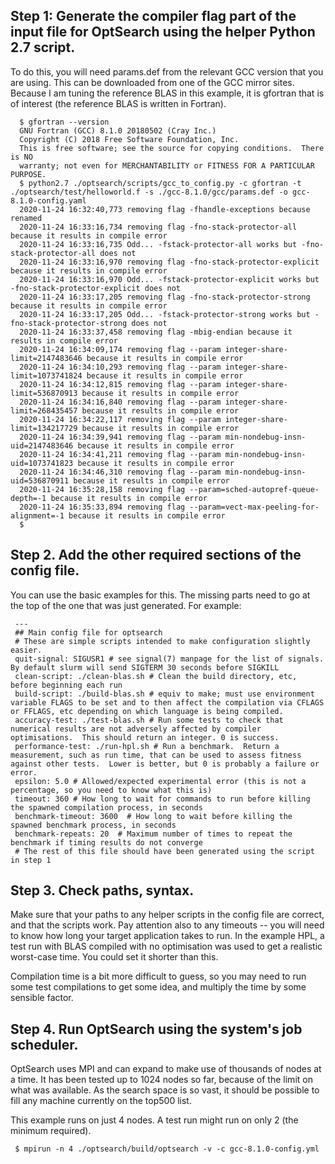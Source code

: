

## Step 1: Generate the compiler flag part of the input file for OptSearch using the helper Python 2.7 script.

To do this, you will need params.def from the relevant GCC version that you are using.  This can be downloaded from one of the GCC mirror sites.  Because I am tuning the reference BLAS in this example, it is gfortran that is of interest (the reference BLAS is written in Fortran).

```
  $ gfortran --version
  GNU Fortran (GCC) 8.1.0 20180502 (Cray Inc.)
  Copyright (C) 2018 Free Software Foundation, Inc.
  This is free software; see the source for copying conditions.  There is NO
  warranty; not even for MERCHANTABILITY or FITNESS FOR A PARTICULAR PURPOSE.
  $ python2.7 ./optsearch/scripts/gcc_to_config.py -c gfortran -t ./optsearch/test/helloworld.f -s ./gcc-8.1.0/gcc/params.def -o gcc-8.1.0-config.yaml
  2020-11-24 16:32:40,773 removing flag -fhandle-exceptions because renamed
  2020-11-24 16:33:16,734 removing flag -fno-stack-protector-all because it results in compile error
  2020-11-24 16:33:16,735 Odd... -fstack-protector-all works but -fno-stack-protector-all does not
  2020-11-24 16:33:16,970 removing flag -fno-stack-protector-explicit because it results in compile error
  2020-11-24 16:33:16,970 Odd... -fstack-protector-explicit works but -fno-stack-protector-explicit does not
  2020-11-24 16:33:17,205 removing flag -fno-stack-protector-strong because it results in compile error
  2020-11-24 16:33:17,205 Odd... -fstack-protector-strong works but -fno-stack-protector-strong does not
  2020-11-24 16:33:37,458 removing flag -mbig-endian because it results in compile error
  2020-11-24 16:34:09,174 removing flag --param integer-share-limit=2147483646 because it results in compile error
  2020-11-24 16:34:10,293 removing flag --param integer-share-limit=1073741824 because it results in compile error
  2020-11-24 16:34:12,815 removing flag --param integer-share-limit=536870913 because it results in compile error
  2020-11-24 16:34:16,840 removing flag --param integer-share-limit=268435457 because it results in compile error
  2020-11-24 16:34:22,117 removing flag --param integer-share-limit=134217729 because it results in compile error
  2020-11-24 16:34:39,941 removing flag --param min-nondebug-insn-uid=2147483646 because it results in compile error
  2020-11-24 16:34:41,211 removing flag --param min-nondebug-insn-uid=1073741823 because it results in compile error
  2020-11-24 16:34:46,310 removing flag --param min-nondebug-insn-uid=536870911 because it results in compile error
  2020-11-24 16:35:28,158 removing flag --param=sched-autopref-queue-depth=-1 because it results in compile error
  2020-11-24 16:35:33,894 removing flag --param=vect-max-peeling-for-alignment=-1 because it results in compile error
  $
```

## Step 2. Add the other required sections of the config file.

You can use the basic examples for this.  The missing parts need to go at the top of the one that was just generated.  For example:

```
 ---
 ## Main config file for optsearch
 # These are simple scripts intended to make configuration slightly easier.
 quit-signal: SIGUSR1 # see signal(7) manpage for the list of signals. By default slurm will send SIGTERM 30 seconds before SIGKILL
 clean-script: ./clean-blas.sh # Clean the build directory, etc, before beginning each run
 build-script: ./build-blas.sh # equiv to make; must use environment variable FLAGS to be set and to then affect the compilation via CFLAGS or FFLAGS, etc depending on which language is being compiled.
 accuracy-test: ./test-blas.sh # Run some tests to check that numerical results are not adversely affected by compiler optimisations.  This should return an integer. 0 is success.
 performance-test: ./run-hpl.sh # Run a benchmark.  Return a measurement, such as run time, that can be used to assess fitness against other tests.  Lower is better, but 0 is probably a failure or error.
 epsilon: 5.0 # Allowed/expected experimental error (this is not a percentage, so you need to know what this is)
 timeout: 360 # How long to wait for commands to run before killing the spawned compilation process, in seconds
 benchmark-timeout: 3600  # How long to wait before killing the spawned benchmark process, in seconds
 benchmark-repeats: 20  # Maximum number of times to repeat the benchmark if timing results do not converge
 # The rest of this file should have been generated using the script in step 1
```

## Step 3. Check paths, syntax.

Make sure that your paths to any helper scripts in the config file are correct, and that the scripts work.  Pay attention also to any timeouts -- you will need to know how long your target application takes to run.  In the example HPL, a test run with BLAS compiled with no optimisation was used to get a realistic worst-case time.  You could set it shorter than this.

Compilation time is a bit more difficult to guess, so you may need to run some test compilations to get some idea, and multiply the time by some sensible factor.

## Step 4. Run OptSearch using the system's job scheduler.

OptSearch uses MPI and can expand to make use of thousands of nodes at a time.  It has been tested up to 1024 nodes so far, because of the limit on what was available.  As the search space is so vast, it should be possible to fill any machine currently on the top500 list.

This example runs on just 4 nodes.  A test run might run on only 2 (the minimum required).

```
 $ mpirun -n 4 ./optsearch/build/optsearch -v -c gcc-8.1.0-config.yml

```


